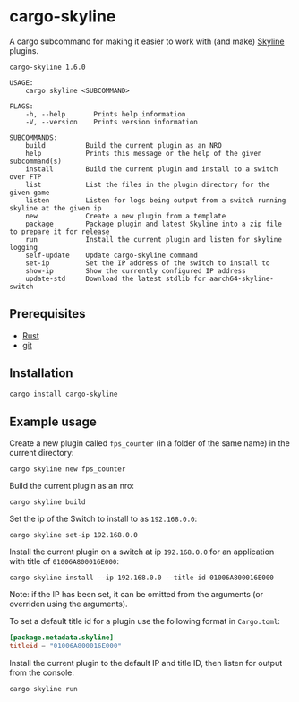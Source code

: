 # cargo-skyline

A cargo subcommand for making it easier to work with (and make) [Skyline](https://github.com/ultimate-research/skyline-rs) plugins.

```
cargo-skyline 1.6.0

USAGE:
    cargo skyline <SUBCOMMAND>

FLAGS:
    -h, --help       Prints help information
    -V, --version    Prints version information

SUBCOMMANDS:
    build          Build the current plugin as an NRO
    help           Prints this message or the help of the given subcommand(s)
    install        Build the current plugin and install to a switch over FTP
    list           List the files in the plugin directory for the given game
    listen         Listen for logs being output from a switch running skyline at the given ip
    new            Create a new plugin from a template
    package        Package plugin and latest Skyline into a zip file to prepare it for release
    run            Install the current plugin and listen for skyline logging
    self-update    Update cargo-skyline command
    set-ip         Set the IP address of the switch to install to
    show-ip        Show the currently configured IP address
    update-std     Download the latest stdlib for aarch64-skyline-switch
```

## Prerequisites

* [Rust](https://www.rust-lang.org/tools/install)
* [git](https://git-scm.com/downloads)

## Installation

```sh
cargo install cargo-skyline
```

## Example usage

Create a new plugin called `fps_counter` (in a folder of the same name) in the current directory:
```
cargo skyline new fps_counter
```

Build the current plugin as an nro:
```
cargo skyline build
```

Set the ip of the Switch to install to as `192.168.0.0`:
```
cargo skyline set-ip 192.168.0.0
```

Install the current plugin on a switch at ip `192.168.0.0` for an application with title of `01006A800016E000`:
```
cargo skyline install --ip 192.168.0.0 --title-id 01006A800016E000
```
Note: if the IP has been set, it can be omitted from the arguments (or overriden using the arguments).

To set a default title id for a plugin use the following format in `Cargo.toml`:
```toml
[package.metadata.skyline]
titleid = "01006A800016E000"
```

Install the current plugin to the default IP and title ID, then listen for output from the console:
```
cargo skyline run
```

